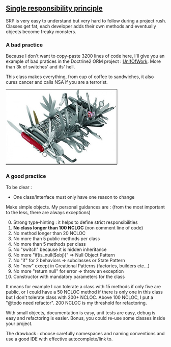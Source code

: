 ## [Single responsibility principle][3]

SRP is very easy to understand but very hard to follow during a project rush.
Classes get fat, each developer adds their own methods and eventually objects become
freaky monsters.

### A bad practice

Because I don't want to copy-paste 3200 lines of code here, I'll give you an example
of bad pratices in the Doctrine2 ORM project : [UnifOfWork][4]. More than 3k of
switches' and ifs' hell.

This class makes everything, from cup of coffee to sandwiches, it also cures 
cancer and calls NSA if you are a terrorist.

![srp](./srp.jpg)

### A good practice

To be clear : 
 * One class/interface must only have one reason to change

Make simple objects. My personal guidances are :
(from the most important to the less, there are always exceptions)

 0) Strong type-hinting : it helps to define strict responsibilities
 1) **No class longer than 100 NCLOC** (non comment line of code)
 2) No method longer than 20 NCLOC
 3) No more than 5 public methods per class
 4) No more than 5 methods per class
 5) No "switch" because it is hidden inheritance
 6) No more "if(is_null($obj))" => Null Object Pattern
 7) No "if" for 2 behaviors => subclasses or State Pattern
 8) No "new" except in Creational Patterns (factories, builders etc...)
 9) No more "return null" for error => throw an exception
 10) Constructor with mandatory parameters for the class
 
It means for example I can tolerate a class with 15 methods if only five are public, 
or I could have a 50 NCLOC method if there is only one in this class 
but I don't tolerate class with 200+ NCLOC. Above 100 NCLOC, I put a "@todo need refactor".
200 NCLOC is my threshold for refactoring.
 
With small objects, documentation is easy, unit tests are easy, debug is easy
and refactoring is easier. Bonus, you could re-use some classes inside your project.

The drawback : choose carefully namespaces and naming conventions and use a good
IDE with effective autocomplete/link to.

[3]: http://en.wikipedia.org/wiki/Single_responsibility_principle
[4]: https://github.com/doctrine/doctrine2/blob/master/lib/Doctrine/ORM/UnitOfWork.php